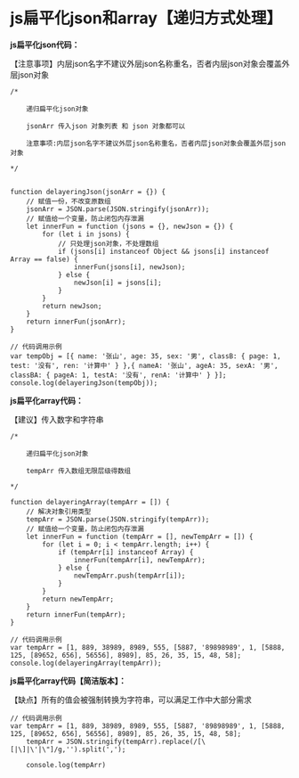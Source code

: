 # js扁平化json和array【递归方式处理】

**js扁平化json代码：**

【注意事项】内层json名字不建议外层json名称重名，否者内层json对象会覆盖外层json对象

	/*
	
	    递归扁平化json对象
	
	    jsonArr 传入json 对象列表 和 json 对象都可以
	
	    注意事项:内层json名字不建议外层json名称重名，否者内层json对象会覆盖外层json对象
	
	*/
	
	
	function delayeringJson(jsonArr = {}) {
	    // 赋值一份，不改变原数组
	    jsonArr = JSON.parse(JSON.stringify(jsonArr));
	    // 赋值给一个变量，防止闭包内存泄漏
	    let innerFun = function (jsons = {}, newJson = {}) {
	        for (let i in jsons) {
	            // 只处理json对象，不处理数组
	            if (jsons[i] instanceof Object && jsons[i] instanceof Array == false) {
	                innerFun(jsons[i], newJson);
	            } else {
	                newJson[i] = jsons[i];
	            }
	        }
	        return newJson;
	    }
	    return innerFun(jsonArr);
	}
	
	// 代码调用示例
	var tempObj = [{ name: '张山', age: 35, sex: '男', classB: { page: 1, test: '没有', ren: '计算中' } },{ nameA: '张山', ageA: 35, sexA: '男', classBA: { pageA: 1, testA: '没有', renA: '计算中' } }];
	console.log(delayeringJson(tempObj));

**js扁平化array代码：**

【建议】传入数字和字符串

	/*

	    递归扁平化json对象
	
	    tempArr 传入数组无限层级得数组
	
	*/
	
	function delayeringArray(tempArr = []) {
	    // 解决对象引用类型
	    tempArr = JSON.parse(JSON.stringify(tempArr));
	    // 赋值给一个变量，防止闭包内存泄漏
	    let innerFun = function (tempArr = [], newTempArr = []) {
	        for (let i = 0; i < tempArr.length; i++) {
	            if (tempArr[i] instanceof Array) {
	                innerFun(tempArr[i], newTempArr);
	            } else {
	                newTempArr.push(tempArr[i]);
	            }
	        }
	        return newTempArr;
	    }
	    return innerFun(tempArr);
	}
	
	// 代码调用示例
	var tempArr = [1, 889, 38989, 8989, 555, [5887, '89898989', 1, [5888, 125, [89652, 656], 56556], 8989], 85, 26, 35, 15, 48, 58];
	console.log(delayeringArray(tempArr));

**js扁平化array代码【简洁版本】：**

【缺点】所有的值会被强制转换为字符串，可以满足工作中大部分需求

	// 代码调用示例
	var tempArr = [1, 889, 38989, 8989, 555, [5887, '89898989', 1, [5888, 125, [89652, 656], 56556], 8989], 85, 26, 35, 15, 48, 58];
	    tempArr = JSON.stringify(tempArr).replace(/[\[|\]|\'|\"]/g,'').split(',');

	    console.log(tempArr)